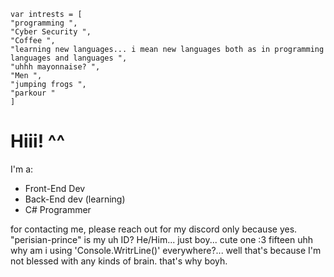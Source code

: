 ```
var intrests = [
"programming ",
"Cyber Security ",
"Coffee ",
"learning new languages... i mean new languages both as in programming languages and languages ",
"uhhh mayonnaise? ",
"Men ",
"jumping frogs ",
"parkour "
]
```

# Hiii! ^^
I'm a:
+ Front-End Dev
+ Back-End dev (learning)
+ C# Programmer


for contacting me, please reach out for my discord only because yes. "perisian-prince" is my uh ID?
He/Him... just boy... cute one :3
fifteen
uhh why am i using 'Console.WritrLine()' everywhere?... well that's because I'm not blessed with any kinds of brain. that's why boyh.
